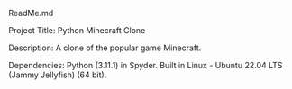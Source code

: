 ReadMe.md

Project Title: Python Minecraft Clone

Description: A clone of the popular game Minecraft.

Dependencies: Python (3.11.1) in Spyder. Built in Linux - Ubuntu 22.04 LTS (Jammy Jellyfish) (64 bit).
